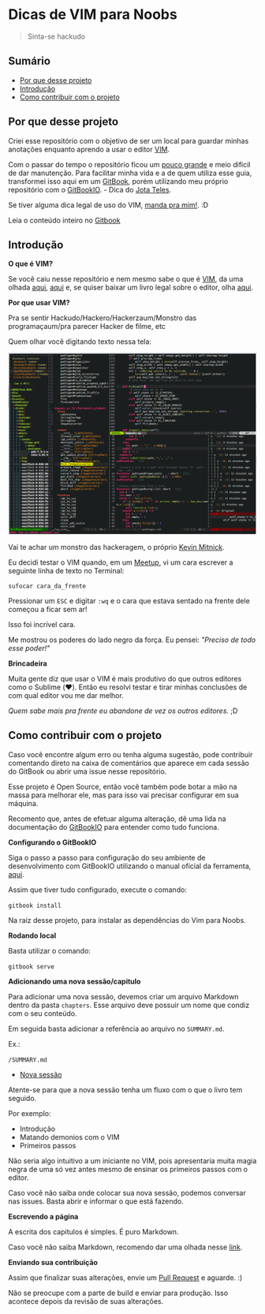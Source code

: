 # Dicas de VIM para Noobs

> Sinta-se hackudo

## Sumário

- [Por que desse projeto](#por-que-desse-projeto)
- [Introdução](#introdução)
- [Como contribuir com o projeto](#como-contribuir-com-o-projeto)

## Por que desse projeto

Criei esse repositório com o objetivo de ser um local para guardar minhas anotações enquanto aprendo a usar o editor [VIM](http://www.vim.org/).

Com o passar do tempo o repositório ficou um [pouco grande](https://github.com/woliveiras/vimparanoobs/tree/master) e meio difícil de dar manutenção. Para facilitar minha vida e a de quem utiliza esse guia, transformei isso aqui em um [GitBook](https://www.gitbook.com/), porém utilizando meu próprio repositório com o [GitBookIO](https://github.com/GitbookIO/gitbook). - Dica do [Jota Teles](https://github.com/woliveiras/vimparanoobs/issues/1).

Se tiver alguma dica legal de uso do VIM, [manda pra mim!](mailto:w.oliveira542@gmail.com). :D

Leia o conteúdo inteiro no [Gitbook](http://woliveiras.com.br/vim-para-noobs/livro/)

## Introdução

**O que é VIM?**

Se você caiu nesse repositório e nem mesmo sabe o que é [VIM](http://www.vim.org/), da uma olhada [aqui](https://woliveiras.com.br/posts/Comecando-com-o-editor-de-texto-VIM/), [aqui](http://aurelio.net/vim/vi-vim-venci.html) e, se quiser baixar um livro legal sobre o editor, olha [aqui](https://code.google.com/p/vimbook/downloads/list).

**Por que usar VIM?**

Pra se sentir Hackudo/Hackero/Hackerzaum/Monstro das programaçaum/pra parecer Hacker de filme, etc

Quem olhar você digitando texto nessa tela:

![VIM](./images/vim-hackudo.gif "Imagem do editor VIM com um arquivo aberto.")


Vai te achar um monstro das hackeragem, o próprio [Kevin Mitnick](https://en.wikipedia.org/wiki/Kevin_Mitnick "Kevin Mitnick, o Hackudo monstraum.").

Eu decidi testar o VIM quando, em um [Meetup](meetup.com/ "Site meetup.com."), vi um cara escrever a seguinte linha de texto no Terminal:

```
sufocar cara_da_frente
```

Pressionar um `ESC` e digitar `:wq` e o cara que estava sentado na frente dele começou a ficar sem ar!

Isso foi incrível cara.

Me mostrou os poderes do lado negro da força. Eu pensei: *"Preciso de todo esse poder!"*

**Brincadeira**

Muita gente diz que usar o VIM é mais produtivo do que outros editores como o Sublime (:heart:). Então eu resolvi testar e tirar minhas conclusões de com qual editor vou me dar melhor.

*Quem sabe mais pra frente eu abandone de vez os outros editores.* ;D

## Como contribuir com o projeto

Caso você encontre algum erro ou tenha alguma sugestão, pode contribuir comentando direto na caixa de comentários que aparece em cada sessão do GitBook ou abrir uma issue nesse repositório.

Esse projeto é Open Source, então você também pode botar a mão na massa para melhorar ele, mas para isso vai precisar configurar em sua máquina.

Recomento que, antes de efetuar alguma alteração, dê uma lida na documentação do [GitBookIO](https://github.com/GitbookIO/gitbook) para entender como tudo funciona.

**Configurando o GitBookIO**

Siga o passo a passo para configuração do seu ambiente de desenvolvimento com GitBookIO utilizando o manual oficial da ferramenta, [aqui](https://github.com/GitbookIO/gitbook/blob/master/docs/setup.md).

Assim que tiver tudo configurado, execute o comando:

`gitbook install`

Na raiz desse projeto, para instalar as dependências do Vim para Noobs.

**Rodando local**

Basta utilizar o comando:

`gitbook serve`

**Adicionando uma nova sessão/capitulo**

Para adicionar uma nova sessão, devemos criar um arquivo Markdown dentro da pasta `chapters`. Esse arquivo deve possuir um nome que condiz com o seu conteúdo.

Em seguida basta adicionar a referência ao arquivo no `SUMMARY.md`.

Ex.:

`/SUMMARY.md`

- [Nova sessão](/chapters/nova-sessao.md)

Atente-se para que a nova sessão tenha um fluxo com o que o livro tem seguido.

Por exemplo: 

- Introdução
- Matando demonios com o VIM
- Primeiros passos

Não seria algo intuitivo a um iniciante no VIM, pois apresentaria muita magia negra de uma só vez antes mesmo de ensinar os primeiros passos com o editor.

Caso você não saiba onde colocar sua nova sessão, podemos conversar nas issues. Basta abrir e informar o que está fazendo.

**Escrevendo a página**

A escrita dos capitulos é simples. É puro Markdown.

Caso você não saiba Markdown, recomendo dar uma olhada nesse [link](https://daringfireball.net/projects/markdown/syntax).

**Enviando sua contribuição**

Assim que finalizar suas alterações, envie um [Pull Request](https://help.github.com/articles/creating-a-pull-request/) e aguarde. :)

Não se preocupe com a parte de build e enviar para produção. Isso acontece depois da revisão de suas alterações.
